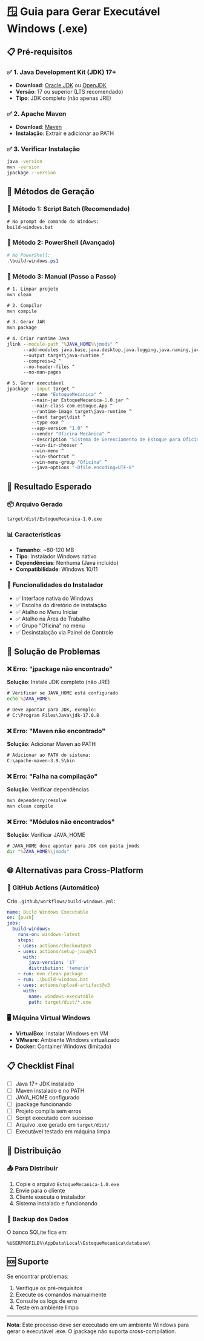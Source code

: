 # 🪟 Guia para Gerar Executável Windows (.exe)

## 📋 Pré-requisitos

### ✅ 1. Java Development Kit (JDK) 17+
- **Download**: [Oracle JDK](https://www.oracle.com/java/technologies/downloads/) ou [OpenJDK](https://adoptium.net/)
- **Versão**: 17 ou superior (LTS recomendado)
- **Tipo**: JDK completo (não apenas JRE)

### ✅ 2. Apache Maven
- **Download**: [Maven](https://maven.apache.org/download.cgi)
- **Instalação**: Extrair e adicionar ao PATH

### ✅ 3. Verificar Instalação
```cmd
java -version
mvn -version
jpackage --version
```

## 🚀 Métodos de Geração

### 🎯 Método 1: Script Batch (Recomendado)
```cmd
# No prompt de comando do Windows:
build-windows.bat
```

### 🎯 Método 2: PowerShell (Avançado)
```powershell
# No PowerShell:
.\build-windows.ps1
```

### 🎯 Método 3: Manual (Passo a Passo)
```cmd
# 1. Limpar projeto
mvn clean

# 2. Compilar
mvn compile

# 3. Gerar JAR
mvn package

# 4. Criar runtime Java
jlink --module-path "%JAVA_HOME%\jmods" ^
      --add-modules java.base,java.desktop,java.logging,java.naming,java.security.jgss,java.instrument,java.management,java.sql,java.xml ^
      --output target\java-runtime ^
      --compress=2 ^
      --no-header-files ^
      --no-man-pages

# 5. Gerar executável
jpackage --input target ^
         --name "EstoqueMecanica" ^
         --main-jar EstoqueMecanica-1.0.jar ^
         --main-class com.estoque.App ^
         --runtime-image target\java-runtime ^
         --dest target\dist ^
         --type exe ^
         --app-version "1.0" ^
         --vendor "Oficina Mecânica" ^
         --description "Sistema de Gerenciamento de Estoque para Oficinas Mecânicas" ^
         --win-dir-chooser ^
         --win-menu ^
         --win-shortcut ^
         --win-menu-group "Oficina" ^
         --java-options "-Dfile.encoding=UTF-8"
```

## 📁 Resultado Esperado

### 📦 Arquivo Gerado
```
target/dist/EstoqueMecanica-1.0.exe
```

### 📊 Características
- **Tamanho**: ~80-120 MB
- **Tipo**: Instalador Windows nativo
- **Dependências**: Nenhuma (Java incluído)
- **Compatibilidade**: Windows 10/11

### 🎯 Funcionalidades do Instalador
- ✅ Interface nativa do Windows
- ✅ Escolha do diretório de instalação
- ✅ Atalho no Menu Iniciar
- ✅ Atalho na Área de Trabalho
- ✅ Grupo "Oficina" no menu
- ✅ Desinstalação via Painel de Controle

## 🔧 Solução de Problemas

### ❌ Erro: "jpackage não encontrado"
**Solução**: Instale JDK completo (não JRE)
```cmd
# Verificar se JAVA_HOME está configurado
echo %JAVA_HOME%

# Deve apontar para JDK, exemplo:
# C:\Program Files\Java\jdk-17.0.8
```

### ❌ Erro: "Maven não encontrado"
**Solução**: Adicionar Maven ao PATH
```cmd
# Adicionar ao PATH do sistema:
C:\apache-maven-3.9.5\bin
```

### ❌ Erro: "Falha na compilação"
**Solução**: Verificar dependências
```cmd
mvn dependency:resolve
mvn clean compile
```

### ❌ Erro: "Módulos não encontrados"
**Solução**: Verificar JAVA_HOME
```cmd
# JAVA_HOME deve apontar para JDK com pasta jmods
dir "%JAVA_HOME%\jmods"
```

## 🌐 Alternativas para Cross-Platform

### 🔄 GitHub Actions (Automático)
Crie `.github/workflows/build-windows.yml`:
```yaml
name: Build Windows Executable
on: [push]
jobs:
  build-windows:
    runs-on: windows-latest
    steps:
    - uses: actions/checkout@v3
    - uses: actions/setup-java@v3
      with:
        java-version: '17'
        distribution: 'temurin'
    - run: mvn clean package
    - run: .\build-windows.bat
    - uses: actions/upload-artifact@v3
      with:
        name: windows-executable
        path: target/dist/*.exe
```

### 🖥️ Máquina Virtual Windows
- **VirtualBox**: Instalar Windows em VM
- **VMware**: Ambiente Windows virtualizado
- **Docker**: Container Windows (limitado)

## 📋 Checklist Final

- [ ] Java 17+ JDK instalado
- [ ] Maven instalado e no PATH
- [ ] JAVA_HOME configurado
- [ ] jpackage funcionando
- [ ] Projeto compila sem erros
- [ ] Script executado com sucesso
- [ ] Arquivo .exe gerado em `target/dist/`
- [ ] Executável testado em máquina limpa

## 🎯 Distribuição

### 📤 Para Distribuir
1. Copie o arquivo `EstoqueMecanica-1.0.exe`
2. Envie para o cliente
3. Cliente executa o instalador
4. Sistema instalado e funcionando

### 💾 Backup dos Dados
O banco SQLite fica em:
```
%USERPROFILE%\AppData\Local\EstoqueMecanica\database\
```

## 🆘 Suporte

Se encontrar problemas:
1. Verifique os pré-requisitos
2. Execute os comandos manualmente
3. Consulte os logs de erro
4. Teste em ambiente limpo

---

**Nota**: Este processo deve ser executado em um ambiente Windows para gerar o executável .exe. O jpackage não suporta cross-compilation. 